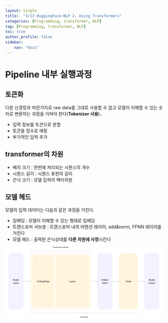 ```yaml
---
layout: single
title:  "3/13 HuggingFace-NLP 2. Using Transformers"
categories: [Programming, transformer, NLP]
tag: [Programming, transformer, NLP]
toc: true
author_profile: false
sidebar:
    nav: "docs"
---
```


# Pipeline 내부 실행과정

## 토큰화 

다른 신경망과 마찬가지로 raw data를 그대로 사용할 수 없고 모델이 이해할 수 있는 숫자로 변환하는 과정을 거쳐야 한다(**Tokenizer 사용**)..

* 입력 정보를 토큰으로 분할
* 토큰을 정수로 매핑
* 부가적인 입력 추가



## transformer의 차원

* 배치 크기 : 한번에 처리되는 시퀀스의 개수
* 시퀀스 길이 : 시퀀스 표현의 길이
* 은닉 크기 : 모델 입력의 벡터차원



## 모델 헤드

모델의 입력 데이터는 다음과 같은 과정을 거친다.

* 임베딩 : 모델이 이해할 수 있는 형태로 임베딩
* 트랜스포머 서브층 : 트랜스포머 내의 어텐션 레이어, add&norm, FFNN 레이어를 거친다
* 모델 헤드 : 출력된 은닉상태를 **다른 차원에 사영**시킨다

![image-20240313153758529](/images/2024-03-13-NLPChapter2/image-20240313153758529.png)

